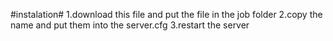 #instalation#
1.download this file and put the file in the job folder
2.copy the name and put them into the server.cfg
3.restart the server 
